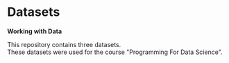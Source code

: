 # Datasets

<b> Working with Data </b>
<p>This repository contains three datasets.<br>
These datasets were used for the course "Programming For Data Science".</p>
